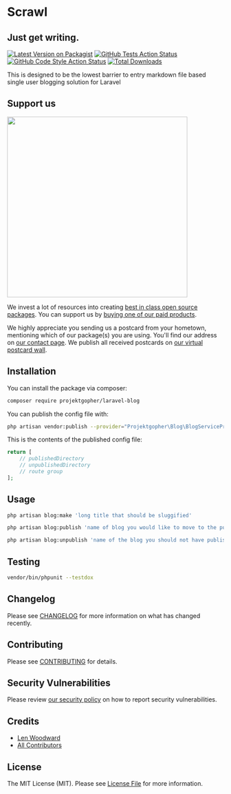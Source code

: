 # Scrawl
## Just get writing.

[![Latest Version on Packagist](https://img.shields.io/packagist/v/projektgopher/laravel-blog.svg?style=flat-square)](https://packagist.org/packages/projektgopher/laravel-blog)
[![GitHub Tests Action Status](https://img.shields.io/github/workflow/status/projektgopher/laravel-blog/run-tests?label=tests)](https://github.com/projektgopher/laravel-blog/actions?query=workflow%3Arun-tests+branch%3Amain)
[![GitHub Code Style Action Status](https://img.shields.io/github/workflow/status/projektgopher/laravel-blog/Check%20&%20fix%20styling?label=code%20style)](https://github.com/projektgopher/laravel-blog/actions?query=workflow%3A"Check+%26+fix+styling"+branch%3Amain)
[![Total Downloads](https://img.shields.io/packagist/dt/projektgopher/laravel-blog.svg?style=flat-square)](https://packagist.org/packages/projektgopher/laravel-blog)

This is designed to be the lowest barrier to entry markdown file based single user blogging solution for Laravel

## Support us

[<img src="https://github-ads.s3.eu-central-1.amazonaws.com/laravel-blog.jpg?t=1" width="419px" />](https://spatie.be/github-ad-click/laravel-blog)

We invest a lot of resources into creating [best in class open source packages](https://spatie.be/open-source). You can support us by [buying one of our paid products](https://spatie.be/open-source/support-us).

We highly appreciate you sending us a postcard from your hometown, mentioning which of our package(s) you are using. You'll find our address on [our contact page](https://spatie.be/about-us). We publish all received postcards on [our virtual postcard wall](https://spatie.be/open-source/postcards).

## Installation

You can install the package via composer:

```bash
composer require projektgopher/laravel-blog
```

You can publish the config file with:
```bash
php artisan vendor:publish --provider="Projektgopher\Blog\BlogServiceProvider" --tag="laravel-blog-config"
```

This is the contents of the published config file:

```php
return [
    // publishedDirectory
    // unpublishedDirectory
    // route group
];
```

## Usage

```bash
php artisan blog:make 'long title that should be sluggified'
```

```bash
php artisan blog:publish 'name of blog you would like to move to the published directory'
```

```bash
php artisan blog:unpublish 'name of the blog you should not have published yet'
```

## Testing

```bash
vendor/bin/phpunit --testdox
```

## Changelog

Please see [CHANGELOG](CHANGELOG.md) for more information on what has changed recently.

## Contributing

Please see [CONTRIBUTING](.github/CONTRIBUTING.md) for details.

## Security Vulnerabilities

Please review [our security policy](../../security/policy) on how to report security vulnerabilities.

## Credits

- [Len Woodward](https://github.com/ProjektGopher)
- [All Contributors](../../contributors)

## License

The MIT License (MIT). Please see [License File](LICENSE.md) for more information.
